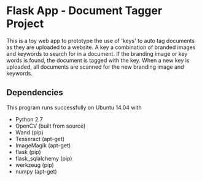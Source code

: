 # Flask App - Document Tagger Project

This is a toy web app to prototype the use of 'keys' to auto tag documents as they are uploaded to a website.   A key a combination of branded images and keywords to search for in a document.  If the branding image or key words is found, the document is tagged with the key.   When a new key is uploaded, all documents are scanned for the new branding image and keywords.  

## Dependencies

This program runs successfully on Ubuntu 14.04 with

- Python 2.7
- OpenCV (built from source)
- Wand (pip)
- Tesseract (apt-get)
- ImageMagik (apt-get)
- flask (pip)
- flask_sqlalchemy (pip)
- werkzeug (pip)
- numpy (apt-get)
